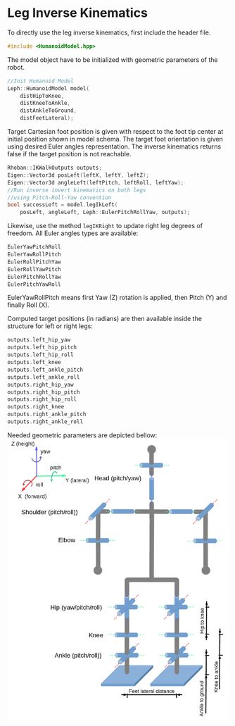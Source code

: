 # Leg Inverse Kinematics

To directly use the leg inverse kinematics, first include the header file.
```cpp
#include <HumanoidModel.hpp>
```

The model object have to be initialized with geometric
parameters of the robot.
```cpp
//Init Humanoid Model
Leph::HumanoidModel model(
    distHipToKnee, 
    distKneeToAnkle, 
    distAnkleToGround, 
    distFeetLateral);
```

Target Cartesian foot position is given with respect to the foot tip center
at initial position shown in model schema. The target foot orientation is given
using desired Euler angles representation.
The inverse kinematics returns false if the target position is not reachable.
```cpp
Rhoban::IKWalkOutputs outputs;
Eigen::Vector3d posLeft(leftX, leftY, leftZ);
Eigen::Vector3d angleLeft(leftPitch, leftRoll, leftYaw);
//Run inverse invert kinematics on both legs
//using Pitch-Roll-Yaw convention
bool successLeft = model.legIkLeft(
    posLeft, angleLeft, Leph::EulerPitchRollYaw, outputs);
```
Likewise,  use the method ``legIKRight`` to update right leg degrees of freedom.
All Euler angles types are available:
```cpp
EulerYawPitchRoll
EulerYawRollPitch
EulerRollPitchYaw
EulerRollYawPitch
EulerPitchRollYaw
EulerPitchYawRoll
```
EulerYawRollPitch means first Yaw (Z) rotation is applied, then Pitch (Y) and finally Roll (X).

Computed target positions (in radians) are then available inside the structure for left or right legs:
```cpp
outputs.left_hip_yaw
outputs.left_hip_pitch
outputs.left_hip_roll
outputs.left_knee
outputs.left_ankle_pitch
outputs.left_ankle_roll
outputs.right_hip_yaw
outputs.right_hip_pitch
outputs.right_hip_roll
outputs.right_knee
outputs.right_ankle_pitch
outputs.right_ankle_roll
```

Needed geometric parameters are depicted bellow:
![Model](humanoid.png)

